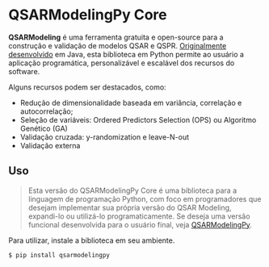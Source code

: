 # QSARModelingPy Core

**QSARModeling** é uma ferramenta gratuita e open-source para a construção e validação de modelos QSAR e QSPR. [Originalmente desenvolvido](https://doi.org/10.1590/S0100-40422013000400013) em Java, esta biblioteca em Python permite ao usuário a aplicação programática, personalizável e escalável dos recursos do software.

Alguns recursos podem ser destacados, como:

-   Redução de dimensionalidade baseada em variância, correlação e autocorrelação;
-   Seleção de variáveis: Ordered Predictors Selection (OPS) ou Algoritmo Genético (GA)
-   Validação cruzada: y-randomization e leave-N-out
-   Validação externa

## Uso

> Esta versão do QSARModelingPy Core é uma biblioteca para a linguagem de programação Python, com foco em programadores que desejam implementar sua própria versão do QSAR Modeling, expandi-lo ou utilizá-lo programaticamente. Se deseja uma versão funcional desenvolvida para o usuário final, veja [QSARModelingPy](https://github.com/hellmrf/QSARModelingPy).

Para utilizar, instale a biblioteca em seu ambiente.

```sh
$ pip install qsarmodelingpy
```
